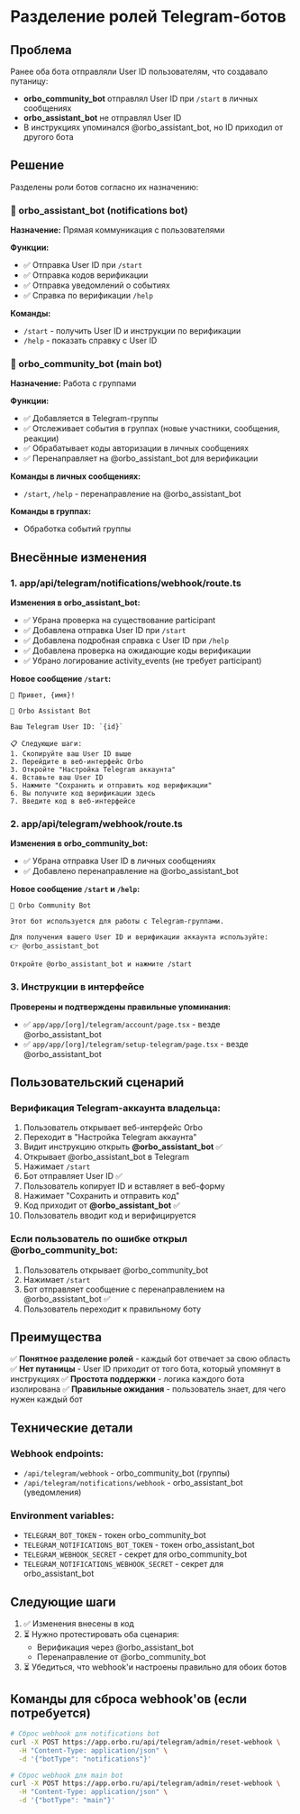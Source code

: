 # Разделение ролей Telegram-ботов

## Проблема

Ранее оба бота отправляли User ID пользователям, что создавало путаницу:
- **orbo_community_bot** отправлял User ID при `/start` в личных сообщениях
- **orbo_assistant_bot** не отправлял User ID
- В инструкциях упоминался @orbo_assistant_bot, но ID приходил от другого бота

## Решение

Разделены роли ботов согласно их назначению:

### 🤖 orbo_assistant_bot (notifications bot)
**Назначение:** Прямая коммуникация с пользователями

**Функции:**
- ✅ Отправка User ID при `/start`
- ✅ Отправка кодов верификации
- ✅ Отправка уведомлений о событиях
- ✅ Справка по верификации `/help`

**Команды:**
- `/start` - получить User ID и инструкции по верификации
- `/help` - показать справку с User ID

### 🤖 orbo_community_bot (main bot)
**Назначение:** Работа с группами

**Функции:**
- ✅ Добавляется в Telegram-группы
- ✅ Отслеживает события в группах (новые участники, сообщения, реакции)
- ✅ Обрабатывает коды авторизации в личных сообщениях
- ✅ Перенаправляет на @orbo_assistant_bot для верификации

**Команды в личных сообщениях:**
- `/start`, `/help` - перенаправление на @orbo_assistant_bot

**Команды в группах:**
- Обработка событий группы

## Внесённые изменения

### 1. app/api/telegram/notifications/webhook/route.ts
**Изменения в orbo_assistant_bot:**

- ✅ Убрана проверка на существование participant
- ✅ Добавлена отправка User ID при `/start`
- ✅ Добавлена подробная справка с User ID при `/help`
- ✅ Добавлена проверка на ожидающие коды верификации
- ✅ Убрано логирование activity_events (не требует participant)

**Новое сообщение `/start`:**
```
👋 Привет, {имя}!

🤖 Orbo Assistant Bot

Ваш Telegram User ID: `{id}`

📋 Следующие шаги:
1. Скопируйте ваш User ID выше
2. Перейдите в веб-интерфейс Orbo
3. Откройте "Настройка Telegram аккаунта"
4. Вставьте ваш User ID
5. Нажмите "Сохранить и отправить код верификации"
6. Вы получите код верификации здесь
7. Введите код в веб-интерфейсе
```

### 2. app/api/telegram/webhook/route.ts
**Изменения в orbo_community_bot:**

- ✅ Убрана отправка User ID в личных сообщениях
- ✅ Добавлено перенаправление на @orbo_assistant_bot

**Новое сообщение `/start` и `/help`:**
```
🤖 Orbo Community Bot

Этот бот используется для работы с Telegram-группами.

Для получения вашего User ID и верификации аккаунта используйте:
👉 @orbo_assistant_bot

Откройте @orbo_assistant_bot и нажмите /start
```

### 3. Инструкции в интерфейсе
**Проверены и подтверждены правильные упоминания:**

- ✅ `app/app/[org]/telegram/account/page.tsx` - везде @orbo_assistant_bot
- ✅ `app/app/[org]/telegram/setup-telegram/page.tsx` - везде @orbo_assistant_bot

## Пользовательский сценарий

### Верификация Telegram-аккаунта владельца:

1. Пользователь открывает веб-интерфейс Orbo
2. Переходит в "Настройка Telegram аккаунта"
3. Видит инструкцию открыть **@orbo_assistant_bot** ✅
4. Открывает @orbo_assistant_bot в Telegram
5. Нажимает `/start`
6. Бот отправляет User ID ✅
7. Пользователь копирует ID и вставляет в веб-форму
8. Нажимает "Сохранить и отправить код"
9. Код приходит от **@orbo_assistant_bot** ✅
10. Пользователь вводит код и верифицируется

### Если пользователь по ошибке открыл @orbo_community_bot:

1. Пользователь открывает @orbo_community_bot
2. Нажимает `/start`
3. Бот отправляет сообщение с перенаправлением на @orbo_assistant_bot ✅
4. Пользователь переходит к правильному боту

## Преимущества

✅ **Понятное разделение ролей** - каждый бот отвечает за свою область
✅ **Нет путаницы** - User ID приходит от того бота, который упомянут в инструкциях
✅ **Простота поддержки** - логика каждого бота изолирована
✅ **Правильные ожидания** - пользователь знает, для чего нужен каждый бот

## Технические детали

### Webhook endpoints:
- `/api/telegram/webhook` - orbo_community_bot (группы)
- `/api/telegram/notifications/webhook` - orbo_assistant_bot (уведомления)

### Environment variables:
- `TELEGRAM_BOT_TOKEN` - токен orbo_community_bot
- `TELEGRAM_NOTIFICATIONS_BOT_TOKEN` - токен orbo_assistant_bot
- `TELEGRAM_WEBHOOK_SECRET` - секрет для orbo_community_bot
- `TELEGRAM_NOTIFICATIONS_WEBHOOK_SECRET` - секрет для orbo_assistant_bot

## Следующие шаги

1. ✅ Изменения внесены в код
2. ⏳ Нужно протестировать оба сценария:
   - Верификация через @orbo_assistant_bot
   - Перенаправление от @orbo_community_bot
3. ⏳ Убедиться, что webhook'и настроены правильно для обоих ботов

## Команды для сброса webhook'ов (если потребуется)

```bash
# Сброс webhook для notifications bot
curl -X POST https://app.orbo.ru/api/telegram/admin/reset-webhook \
  -H "Content-Type: application/json" \
  -d '{"botType": "notifications"}'

# Сброс webhook для main bot
curl -X POST https://app.orbo.ru/api/telegram/admin/reset-webhook \
  -H "Content-Type: application/json" \
  -d '{"botType": "main"}'
```


